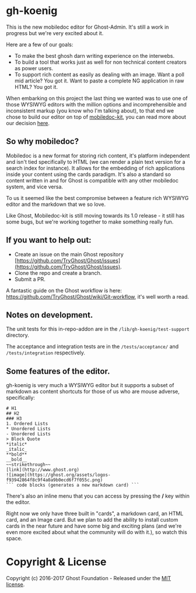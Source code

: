 # gh-koenig

This is the new mobiledoc editor for Ghost-Admin. It's still a work in progress but we're very excited about it.

Here are a few of our goals:

- To make the best ghosh darn writing experience on the interwebs.
- To build a tool that works just as well for non technical content creators as power users.
- To support rich content as easily as dealing with an image. Want a poll mid article? You got it. Want to paste a complete NG application in raw HTML? You got it.

When embarking on this project the last thing we wanted was to use one of those WYSIWYG editors with the million options and incomprehensible and inconsistent markup (you know who I'm talking about), to that end we chose to build our editor on top of [mobiledoc-kit](https://github.com/bustlelabs/mobiledoc-kit), you can read more about our decision [here](https://github.com/TryGhost/Ghost/issues/7429).

## So why mobiledoc? 
Mobiledoc is a new format for storing rich content, it's platform independent and isn't tied specifically to HTML (we can render a plain text version for a search index for instance). It allows for the embedding of rich applications inside your content using the cards paradigm. It's also a standard so content written in and for Ghost is compatible with any other mobiledoc system, and vice versa.
 
To us it seemed like the best compromise between a feature rich WYSIWYG editor and the markdown that we so love.
 
Like Ghost, Mobiledoc-kit is still moving towards its 1.0 release - it still has some bugs, but we're working together to make something really fun. 

## If you want to help out:

- Create an issue on the main Ghost repository [https://github.com/TryGhost/Ghost/issues](https://github.com/TryGhost/Ghost/issues).
- Clone the repo and create a branch.
- Submit a PR.

A fantastic guide on the Ghost workflow is here: https://github.com/TryGhost/Ghost/wiki/Git-workflow, it's well worth a read.

## Notes on development.

The unit tests for this in-repo-addon are in the `/lib/gh-koenig/test-support` directory.

The acceptance and integration tests are in the `/tests/acceptance/` and `/tests/integration` respectively.

## Some features of the editor.

gh-koenig is very much a WYSIWYG editor but it supports a subset of markdown as content shortcuts for those of us who are mouse adverse, specifically:

```text
# H1
## H2
### H3
1. Ordered Lists
* Unordered Lists
- Unordered Lists
> Block Quote
*italic*
_italic_
**bold**
__bold__
~~strikethrough~~
[link](http://www.ghost.org)
![image](https://ghost.org/assets/logos-f93942864f8c9f4a0a9b0ecd6f7f055c.png)
``` code blocks (generates a new markdown card) ```
```
There's also an inline menu that you can access by pressing the **/** key within the editor.

Right now we only have three built in "cards", a markdown card, an HTML card, and an Image card. But we plan to add the ability to install custom cards in the near future and have some big and exciting plans (and we're even more excited about what the community will do with it.), so watch this space.

# Copyright & License

Copyright (c) 2016-2017 Ghost Foundation - Released under the [MIT license](LICENSE).

